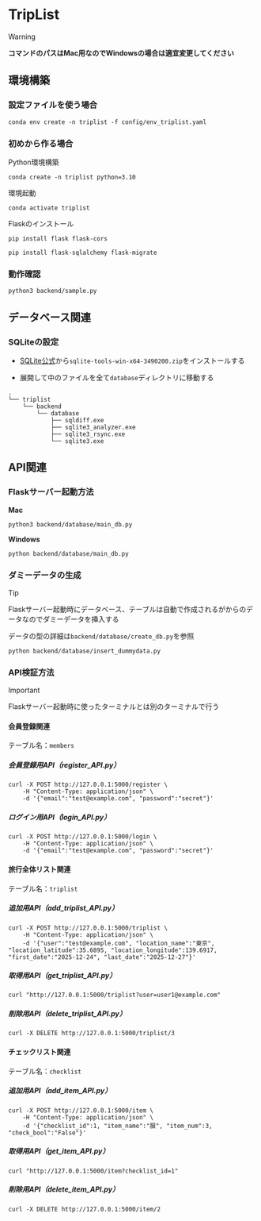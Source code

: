 # TripList

> [!WARNING]
> **コマンドのパスはMac用なのでWindowsの場合は適宜変更してください**

## 環境構築

### 設定ファイルを使う場合

```
conda env create -n triplist -f config/env_triplist.yaml
```

### 初めから作る場合

Python環境構築

```
conda create -n triplist python=3.10
```

環境起動

```
conda activate triplist
```

Flaskのインストール

```
pip install flask flask-cors
```

```
pip install flask-sqlalchemy flask-migrate
```

### 動作確認

```
python3 backend/sample.py
```

## データベース関連

### SQLiteの設定

- [SQLite公式](https://www.sqlite.org/download.html)から`sqlite-tools-win-x64-3490200.zip`をインストールする
  
- 展開して中のファイルを全て`database`ディレクトリに移動する

```
.
└── triplist
    └── backend
        └── database
            ├── sqldiff.exe
            ├── sqlite3_analyzer.exe
            ├── sqlite3_rsync.exe
            └── sqlite3.exe
```

## API関連

### Flaskサーバー起動方法

**Mac**
```
python3 backend/database/main_db.py
```

**Windows**
```
python backend/database/main_db.py
```

### ダミーデータの生成

> [!TIP]
> Flaskサーバー起動時にデータベース、テーブルは自動で作成されるがからのデータなのでダミーデータを挿入する
>
> データの型の詳細は```backend/database/create_db.py```を参照

```
python backend/database/insert_dummydata.py   
```

### API検証方法

> [!IMPORTANT]
> Flaskサーバー起動時に使ったターミナルとは別のターミナルで行う


#### 会員登録関連

テーブル名：```members```

##### 会員登録用API（register_API.py）

```
curl -X POST http://127.0.0.1:5000/register \
    -H "Content-Type: application/json" \
    -d '{"email":"test@example.com", "password":"secret"}'
```

##### ログイン用API（login_API.py）

```
curl -X POST http://127.0.0.1:5000/login \
    -H "Content-Type: application/json" \
    -d '{"email":"test@example.com", "password":"secret"}'
```

#### 旅行全体リスト関連

テーブル名：```triplist```

##### 追加用API（add_triplist_API.py）

```
curl -X POST http://127.0.0.1:5000/triplist \
    -H "Content-Type: application/json" \
    -d '{"user":"test@example.com", "location_name":"東京", "location_latitude":35.6895, "location_longitude":139.6917, "first_date":"2025-12-24", "last_date":"2025-12-27"}'
```

##### 取得用API（get_triplist_API.py）

```
curl "http://127.0.0.1:5000/triplist?user=user1@example.com"
```

##### 削除用API（delete_triplist_API.py）

```
curl -X DELETE http://127.0.0.1:5000/triplist/3
```

#### チェックリスト関連

テーブル名：```checklist```

##### 追加用API（add_item_API.py）

```
curl -X POST http://127.0.0.1:5000/item \
    -H "Content-Type: application/json" \
    -d '{"checklist_id":1, "item_name":"服", "item_num":3, "check_bool":"False"}'
```

##### 取得用API（get_item_API.py）

```
curl "http://127.0.0.1:5000/item?checklist_id=1"
```

##### 削除用API（delete_item_API.py）

```
curl -X DELETE http://127.0.0.1:5000/item/2
```